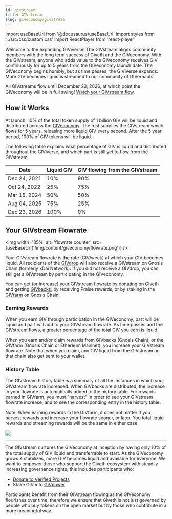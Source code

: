 ```yaml
---
id: givstream
title: GIVstream
slug: giveconomy/givstream
---
```

import useBaseUrl from '@docusaurus/useBaseUrl'
import styles from '../src/css/custom.css'
import ReactPlayer from 'react-player'


Welcome to the expanding GIViverse! The GIVstream aligns community members with the long term success of Giveth and the GIVeconomy. With the GIVstream, anyone who adds value to the GIVeconomy receives GIV continuously for up to 5 years from the GIVeconomy launch date. The GIVeconomy begins humbly, but as time passes, the GIViverse expands: More GIV becomes liquid is streamed to our community of GIVernauts.

All GIVstreams flow until December 23, 2026, at which point the GIVeconomy will be in full swing! [Watch your GIVstream flow](https://giveth.io/givstream).

<ReactPlayer playing light='/video/givstream_thumbnail.png'  loop={true} controls url='/video/GIF_GIVETHiverse.mp4' />


## How it Works
At launch, 10% of the total token supply of 1 billion GIV will be liquid and distributed across the [GIVeconomy](https://docs.giveth.io/giveconomy/). The rest supplies the GIVstream which flows for 5 years, releasing more liquid GIV every second. After the 5 year period, 100% of GIV tokens will be liquid.

The following table explains what percentage of GIV is liquid and distributed throughout the GIViverse, and which part is still yet to flow from the GIVstream.


|Date	|Liquid GIV	|GIV flowing from the GIVstream|
|-------|-----------|-----------------|
|Dec 24, 2021	|	10% | 	90% |
|Oct 24, 2022  |   25%	|   75% |
|Mar 15, 2024	|	50% |   50% |
|Aug 04, 2025   |   75%	|   25% |
|Dec 23, 2026	|  100%	|    0% |


## Your GIVstream Flowrate

<img width='85%' alt='flowrate counter' src={useBaseUrl('/img/content/giveconomy/flowrate.png')} />

Your GIVstream flowrate is the rate (GIV/week) at which your GIV becomes liquid. All recipients of the [GIVdrop](https://docs.giveth.io/giveconomy/givdrop) will also receive a GIVstream on Gnosis Chain (formerly xDai Network). If you did not receive a GIVdrop, you can still get a GIVstream by participating in the GIVeconomy.

You can get (or increase) your GIVstream flowrate by donating on Giveth and getting [GIVbacks](https://giveth.io/givbacks), by receiving Praise rewards, or by staking in the [GIVfarm](https://giveth.io/givfarm) on Gnosis Chain.

### Earning Rewards
When you earn GIV through participation in the GIVeconomy, part will be liquid and part will add to your GIVstream flowrate. As time passes and the GIVstream flows, a greater percentage of the total GIV you earn is liquid.

When you earn and/or claim rewards from GIVbacks (Gnosis Chain), or the GIVfarm (Gnosis Chain or Ethereum Mainnet), you increase your GIVstream flowrate. Note that when you claim, any GIV liquid from the GIVstream on that chain also get sent to your wallet.


### History Table

The GIVstream history table is a summary of all the instances in which your GIVstream flowrate increased. When GIVbacks are distributed, the increase in your flowrate is automatically added to the history table. For rewards earned in GIVfarm, you must "harvest" in order to see your GIVstream flowrate increase, and to see the corresponding entry in the history table.

Note: When earning rewards in the GIVfarm, it does not matter if you harvest rewards and increase your flowrate sooner, or later. You total liquid rewards and streaming rewards will be the same in either case.

![](https://i.imgur.com/W9WN7gy.png)

----

The GIVstream nurtures the GIVeconomy at inception by having only 10% of the total supply of GIV liquid and transferrable to start. As the GIVeconomy grows & stabilizes, more GIV becomes liquid and available for everyone. We want to empower those who support the Giveth ecosystem with steadily increasing governance rights, this includes participants who:
- [Donate to Verified Projects](https://giveth.io/projects)
- Stake GIV into [GIVpower](https://giveth.io/givpower)

Participants benefit from their GIVstream flowing as the GIVeconomy flourishes over time, therefore we ensure that Giveth is not just governed by people who buy tokens on the open market but by those who contribute in a more meaningful way.
